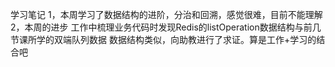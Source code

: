 学习笔记
1，本周学习了数据结构的进阶，分治和回溯，感觉很难，目前不能理解
2，本周的进步
工作中梳理业务代码时发现Redis的listOperation数据结构与前几节课所学的双端队列数据
数据结构类似，向助教进行了求证。算是工作+学习的结合吧
